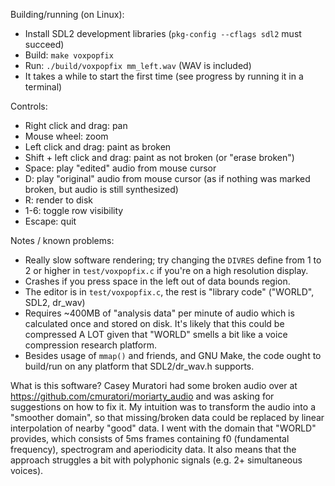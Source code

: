 Building/running (on Linux):
 - Install SDL2 development libraries (`pkg-config --cflags sdl2` must succeed)
 - Build: `make voxpopfix`
 - Run: `./build/voxpopfix mm_left.wav` (WAV is included)
 - It takes a while to start the first time (see progress by running it in a terminal)

Controls:
 - Right click and drag: pan
 - Mouse wheel: zoom
 - Left click and drag: paint as broken
 - Shift + left click and drag: paint as not broken (or "erase broken")
 - Space: play "edited" audio from mouse cursor
 - D: play "original" audio from mouse cursor (as if nothing was marked broken, but audio is still synthesized)
 - R: render to disk
 - 1-6: toggle row visibility
 - Escape: quit

Notes / known problems:
 - Really slow software rendering; try changing the `DIVRES` define from 1 to 2 or higher in `test/voxpopfix.c` if you're on a high resolution display.
 - Crashes if you press space in the left out of data bounds region.
 - The editor is in `test/voxpopfix.c`, the rest is "library code" ("WORLD", SDL2, dr_wav)
 - Requires ~400MB of "analysis data" per minute of audio which is calculated once and stored on disk. It's likely that this could be compressed A LOT given that "WORLD" smells a bit like a voice compression research platform.
 - Besides usage of `mmap()` and friends, and GNU Make, the code ought to build/run on any platform that SDL2/dr_wav.h supports.

What is this software? Casey Muratori had some broken audio over at https://github.com/cmuratori/moriarty_audio and was asking for suggestions on how to fix it. My intuition was to transform the audio into a "smoother domain", so that missing/broken data could be replaced by linear interpolation of nearby "good" data. I went with the domain that "WORLD" provides, which consists of 5ms frames containing f0 (fundamental frequency), spectrogram and aperiodicity data. It also means that the approach struggles a bit with polyphonic signals (e.g. 2+ simultaneous voices).

